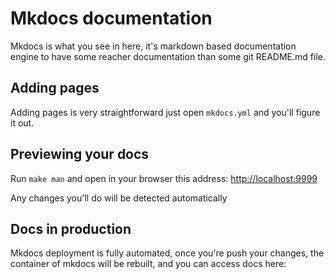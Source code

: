 
# Mkdocs documentation

Mkdocs is what you see in here, it's markdown based documentation engine to have some reacher documentation than some git README.md file.

## Adding pages

Adding pages is very straightforward just open `mkdocs.yml` and you'll figure it out.

## Previewing your docs

Run `make man` and open in your browser this address: [http://localhost:9999](http://localhost:9999)

Any changes you'll do will be detected automatically

## Docs in production

Mkdocs deployment is fully automated, once you're push your changes, the container of mkdocs will be rebuilt, and you can access docs here: 

